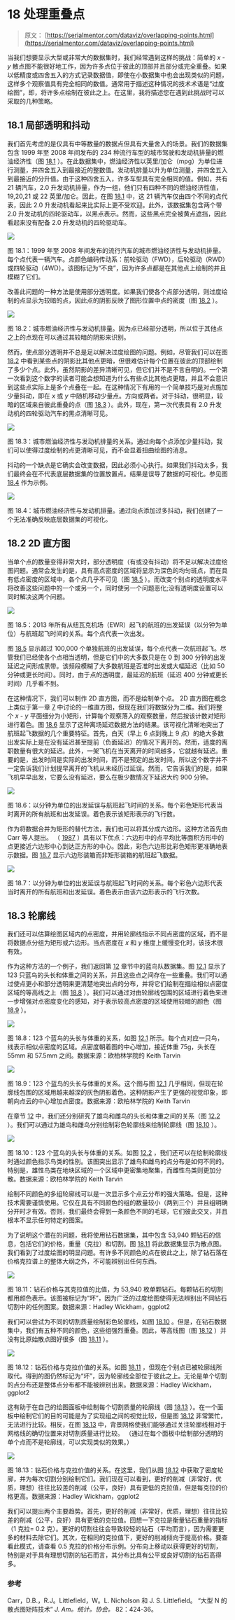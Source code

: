 # 18 处理重叠点

> 原文： [https://serialmentor.com/dataviz/overlapping-points.html](https://serialmentor.com/dataviz/overlapping-points.html)

当我们想要显示大型或非常大的数据集时，我们经常遇到这样的挑战：简单的 _x_ - _y_ 散点图不能很好地工作，因为许多点位于彼此的顶部并且部分或完全重叠。如果以低精度或四舍五入的方式记录数据值，即使在小数据集中也会出现类似的问题，这样多个观察值具有完全相同的数值。通常用于描述这种情况的技术术语是“过度绘图”，即，将许多点绘制在彼此之上。在这里，我将描述您在遇到此挑战时可以采取的几种策略。

## 18.1 局部透明和抖动

我们首先考虑的是仅具有中等数量的数据点但具有大量舍入的场景。我们的数据集包含 1999 年至 2008 年间发布的 234 种流行车型的城市驾驶和发动机排量的燃油经济性（图 [18.1](overlapping-points.html#fig:mpg-cty-displ-solid) ）。在此数据集中，燃油经济性以英里/加仑（mpg）为单位进行测量，并四舍五入到最接近的整数值。发动机排量以升为单位测量，并四舍五入到最接近的分升值。由于这种四舍五入，许多车型具有完全相同的值。例如，共有 21 辆汽车，2.0 升发动机排量，作为一组，他们只有四种不同的燃油经济性值，19,20,21 或 22 英里/加仑。因此，在图 [18.1](overlapping-points.html#fig:mpg-cty-displ-solid) 中，这 21 辆汽车仅由四个不同的点代表，因此 2.0 升发动机看起来比实际上更不受欢迎。此外，该数据集包含两个带 2.0 升发动机的四轮驱动车，以黑点表示。然而，这些黑点完全被黄点遮挡，因此看起来没有配备 2.0 升发动机的四轮驱动车。

![](img/f345a15a0acd26074b29589ce00b25dd.jpg)

图 18.1：1999 年至 2008 年间发布的流行汽车的城市燃油经济性与发动机排量。每个点代表一辆汽车。点颜色编码传动系：前轮驱动（FWD），后轮驱动（RWD）或四轮驱动（4WD）。该图标记为“不良”，因为许多点都是在其他点上绘制的并且模糊了它们。

改善此问题的一种方法是使用部分透明度。如果我们使各个点部分透明，则过度绘制的点显示为较暗的点，因此点的阴影反映了图形位置中点的密度（图 [18.2](overlapping-points.html#fig:mpg-cty-displ-transp) ）。

![](img/d391720c83d0de8f56df1b8c4a92b739.jpg)

图 18.2：城市燃油经济性与发动机排量。因为点已经部分透明，所以位于其他点之上的点现在可以通过其较暗的阴影来识别。

然而，使点部分透明并不总是足以解决过度绘图的问题。例如，尽管我们可以在图 [18.2](overlapping-points.html#fig:mpg-cty-displ-transp) 中看到某些点的阴影比其他点更暗，但很难估计每个位置在彼此的顶部绘制了多少个点。此外，虽然阴影的差异清晰可见，但它们并不是不言自明的。一个第一次看到这个数字的读者可能会想知道为什么有些点比其他点更暗，并且不会意识到这些点实际上是多个点叠在一起。在这种情况下有用的一个简单技巧是对点施加少量抖动，即在 _x_ 或 _y_ 中随机移动少量点。方向或两者。对于抖动，很明显，较暗的区域来自彼此重叠的点（图 [18.3](overlapping-points.html#fig:mpg-cty-displ-jitter) ）。此外，现在，第一次代表具有 2.0 升发动机的四轮驱动汽车的黑点清晰可见。

![](img/c5d7c2a96331eb8db82d3400b10c076e.jpg)

图 18.3：城市燃油经济性与发动机排量的关系。通过向每个点添加少量抖动，我们可以使得过度绘制的点更清晰可见，而不会显着扭曲绘图的消息。

抖动的一个缺点是它确实会改变数据，因此必须小心执行。如果我们抖动太多，我们最终会在不代表底层数据集的位置放置点。结果是误导了数据的可视化。参见图 [18.4](overlapping-points.html#fig:mpg-cty-displ-jitter-extreme) 作为示例。

![](img/99a9107e1bec74468c887ae9c256ad26.jpg)

图 18.4：城市燃油经济性与发动机排量。通过向点添加过多抖动，我们创建了一个无法准确反映底层数据集的可视化。

## 18.2 2D 直方图

当单个点的数量变得非常大时，部分透明度（有或没有抖动）将不足以解决过度绘图问题。通常会发生的是，具有高点密度的区域将显示为深色的均匀斑点，而在具有低点密度的区域中，各个点几乎不可见（图 [18.5](overlapping-points.html#fig:nycflights-points) ）。而改变个别点的透明度水平将改善这些问题中的一个或另一个，同时使另一个问题恶化;没有透明度设置可以同时解决这两个问题。

![](img/36a99ef2560df031b20735f9c079395f.jpg)

图 18.5：2013 年所有从纽瓦克机场（EWR）起飞的航班的出发延误（以分钟为单位）与航班起飞时间的关系。每个点代表一次出发。

图 [18.5](overlapping-points.html#fig:nycflights-points) 显示超过 100,000 个单独航班的出发延误，每个点代表一次航班起飞。尽管我们已经使各个点相当透明，但是它们中的大多数只是在 0 到 300 分钟的出发延迟之间形成黑带。该频段模糊了大多数航班是否准时出发或大幅延迟（比如 50 分钟或更长时间）。同时，由于点的透明度，最延迟的航班（延迟 400 分钟或更长时间）几乎看不到。

在这种情况下，我们可以制作 2D 直方图，而不是绘制单个点。 2D 直方图在概念上类似于第一章 [7](histograms-density-plots.html#histograms-density-plots) 中讨论的一维直方图，但现在我们将数据分为二维。我们将整个 _x_ - _y_ 平面细分为小矩形，计算每个观察落入的观察数量，然后按该计数对矩形进行着色。图 [18.6](overlapping-points.html#fig:nycflights-2d-bins) 显示了这种离场延迟数据方法的结果。该可视化清晰地突出了航班起飞数据的几个重要特征。首先，白天（早上 6 点到晚上 9 点）的绝大多数出发实际上是在没有延迟甚至提前（负面延迟）的​​情况下离开的。然而，适度的离职数量有很大的延迟。此外，一架飞机在当天离开的时间越多，它就越有延迟。重要的是，出发时间是实际的出发时间，而不是预定的出发时间。所以这个数字并不一定告诉我们计划提早离开的飞机从未经历过延误。然而，它告诉我们的是，如果飞机早早出发，它要么没有延迟，要么在极少数情况下延迟大约 900 分钟。

![](img/dda901bdf850f3f1a4078e75b0692f8b.jpg)

图 18.6：以分钟为单位的出发延误与航班起飞时间的关系。每个彩色矩形代表当时离开的所有航班和出发延误。着色表示该矩形表示的飞行数。

作为将数据合并为矩形的替代方法，我们也可以将其分成六边形。这种方法首先由 Carr 等人提出。 （ [1987](#ref-Carr-et-al-1987) ）具有以下优点：六边形中的点平均比等面积方形中的点更接近六边形中心到达正方形的中心。因此，彩色六边形比彩色矩形更准确地表示数据。图 [18.7](overlapping-points.html#fig:nycflights-hex-bins) 显示六边形装箱而非矩形装箱的航班起飞数据。

![](img/a87d75b85fc9e1df0e248f7e47d3bbc5.jpg)

图 18.7：以分钟为单位的出发延误与航班起飞时间的关系。每个彩色六边形代表当时离开的所有航班和出发延误。着色表示由该六边形表示的飞行次数。

## 18.3 轮廓线

我们还可以估算绘图区域内的点密度，并用轮廓线指示不同点密度的区域，而不是将数据点分组为矩形或六边形。当点密度在 _x_ 和 _y_ 维度上缓慢变化时，该技术很有效。

作为这种方法的一个例子，我们返回第 [12](visualizing-associations.html#visualizing-associations) 章节中的蓝鸟队数据集。图 [12.1](visualizing-associations.html#fig:blue-jays-scatter) 显示了 123 只蓝鸟的头长和体重之间的关系，并且这些点之间存在一些重叠。我们可以通过使点更小和部分透明来更清楚地突出点的分布，并将它们绘制在描绘相似点密度区域的等高线之上（图 [18.8](overlapping-points.html#fig:blue-jays-contour) ）。我们可以通过对由轮廓线包围的区域进行着色来进一步增强对点密度变化的感知，对于表示较高点密度的区域使用较暗的颜色（图 [18.9](overlapping-points.html#fig:blue-jays-contour-filled) ）。

![](img/4a70baf6fc15a6acd02675324243c164.jpg)

图 18.8：123 个蓝鸟的头长与体重的关系，如图 [12.1](visualizing-associations.html#fig:blue-jays-scatter) 所示。每个点对应一只鸟，线表示相似点密度的区域。点密度朝着图的中心增加，接近体重 75g，头长在 55mm 和 57.5mm 之间。数据来源：欧柏林学院的 Keith Tarvin

![](img/97a546315ae9339eb8096500fada3860.jpg)

图 18.9：123 个蓝鸟的头长与体重的关系。这个图与图 [12.1](visualizing-associations.html#fig:blue-jays-scatter) 几乎相同，但现在轮廓线包围的区域用越来越深的灰色阴影着色。这种阴影产生了更强的视觉印象，即朝向点云的中心增加点密度。数据来源：欧柏林学院的 Keith Tarvin

在章节 [12](visualizing-associations.html#visualizing-associations) 中，我们还分别研究了雄鸟和雌鸟的头长和体重之间的关系（图 [12.2](visualizing-associations.html#fig:blue-jays-scatter-sex) ）。我们可以通过为雄鸟和雌鸟分别绘制彩色轮廓线来绘制轮廓线（图 [18.10](overlapping-points.html#fig:blue-jays-contour-by-sex) ）。

![](img/62f4b6ab53cfa7db3c4e96604a4a7684.jpg)

图 18.10：123 个蓝鸟的头长与体重的关系。如图 [12.2](visualizing-associations.html#fig:blue-jays-scatter-sex) ，我们还可以在绘制轮廓线时通过颜色指示鸟类的性别。该图突出显示了雄鸟和雌鸟的点分布是如何不同的。特别是，雄性鸟类在地块区域的一个区域中更密集地聚集，而雌性鸟类则更加分散。数据来源：欧柏林学院的 Keith Tarvin

绘制不同颜色的多组轮廓线可以是一次显示多个点云分布的强大策略。但是，这种技术需要谨慎使用。它仅在具有不同颜色的组的数量较小（两到三个）并且组明确分开时才有效。否则，我们最终会得到一条颜色不同的毛球，它们彼此交叉，并且根本不显示任何特定的图案。

为了说明这个潜在的问题，我将使用钻石数据集，其中包含 53,940 颗钻石的信息，包括它们的价格，重量（克拉）和切割。图 [18.11](overlapping-points.html#fig:diamonds-points) 将此数据集显示为散点图。我们看到了过度绘图的明显问题。有许多不同颜色的点在彼此之上，除了钻石落在价格克拉谱上的整体大纲之外，不可能辨别出任何东西。

![](img/445657b8b96ebb32eac6f61142afaee1.jpg)

图 18.11：钻石价格与其克拉值的比值，为 53,940 枚单颗钻石。每颗钻石的切割都用颜色表示。该图被标记为“坏”，因为广泛的过度绘图使得无法辨别出不同钻石切割中的任何图案。数据来源：Hadley Wickham，ggplot2

我们可以尝试为不同的切割质量绘制彩色轮廓线，如图 [18.10](overlapping-points.html#fig:blue-jays-contour-by-sex) 。但是，在钻石数据集中，我们有五种不同的颜色，这些组强烈重叠。因此，等高线图（图 [18.12](overlapping-points.html#fig:diamonds-contour-colors) ）并没有比原始散点图好很多（图 [18.11](overlapping-points.html#fig:diamonds-points) ）。

![](img/27649340133660591a227b39f72d4a27.jpg)

图 18.12：钻石价格与克拉价值的关系。如图 [18.11](overlapping-points.html#fig:diamonds-points) ，但现在个别点已被轮廓线所取代。得到的图仍然标记为“坏”，因为轮廓线全部位于彼此之上。无论是单个切割的点分布还是整体点分布都不能被辨别出来。数据来源：Hadley Wickham，ggplot2

这有助于在自己的绘图面板中绘制每个切割质量的轮廓线（图 [18.13](overlapping-points.html#fig:diamonds-contour-facets) ）。在一个面板中绘制它们的目的可能是为了实现组之间的视觉比较，但是图 [18.12](overlapping-points.html#fig:diamonds-contour-colors) 非常繁忙，无法进行比较。相反，在图 [18.13](overlapping-points.html#fig:diamonds-contour-facets) 中，背景网格使我们能够通过关注轮廓线相对于网格线的确切位置来对切割质量进行比较。 （通过在每个面板中绘制部分透明的单个点而不是轮廓线，可以实现类似的效果。）

![](img/f9121ff8b76cbd7ae189ddc16683c6f4.jpg)

图 18.13：钻石价格与克拉价值的关系。在这里，我们从图 [18.12](overlapping-points.html#fig:diamonds-contour-colors) 中获取了密度轮廓，并为每次切割分别绘制它们。我们现在可以看到，更好的削减（非常好，优质，理想）往往比较差的削减（公平，良好）具有更低的克拉值，但是每克拉的价格更高。数据来源：Hadley Wickham，ggplot2

我们可以提出两个主要趋势。首先，更好的削减（非常好，优质，理想）往往比较差的削减（公平，良好）具有更低的克拉值。回想一下克拉是衡量钻石重量的指标（1 克拉= 0.2 克）。更好的切割往往会导致较轻的钻石（平均而言），因为需要更多的材料去除它们。其次，在相同的克拉值下，更好的削减倾向于提高价格。要查看此模式，请查看 0.5 克拉的价格分布示例。分布向上移动以获得更好的切割，特别是对于具有理想切割的钻石而言，其分布比具有公平或良好切割的钻石高得多。

### 参考

Carr，D.B.，R.J。Littlefield，W。L. Nicholson 和 J. S. Littlefield。 “大型 N 的散点图矩阵技术” _J. Am。统计。协会。_ 82：424-36。